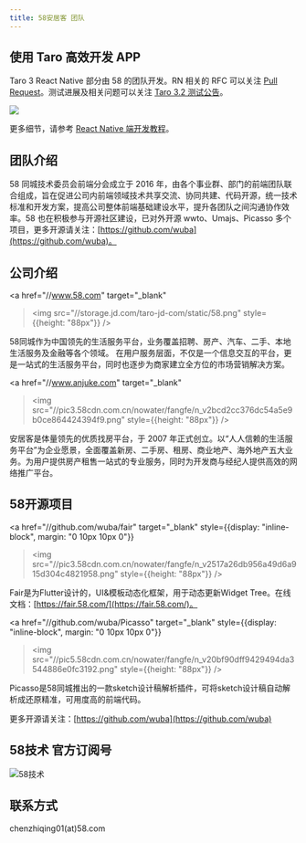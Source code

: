 ```yaml
---
title: 58安居客 团队
---
```


## 使用 Taro 高效开发 APP

Taro 3 React Native 部分由 58 的团队开发。RN 相关的 RFC 可以关注 [Pull Request](https://github.com/NervJS/taro-rfcs/pull/8)。测试进展及相关问题可以关注 [Taro 3.2 测试公告](https://github.com/NervJS/taro/issues/8180)。

![](https://wos2.58cdn.com.cn/DeFazYxWvDti/frsupload/d84aad22aa5b1f140b9b186858c3bf81_7la5x-fcodr.gif)

更多细节，请参考 [React Native 端开发教程](../react-native)。

## 团队介绍

58 同城技术委员会前端分会成立于 2016 年，由各个事业群、部门的前端团队联合组成，旨在促进公司内前端领域技术共享交流、协同共建、代码开源，统一技术标准和开发方案，提高公司整体前端基础建设水平，提升各团队之间沟通协作效率。58 也在积极参与开源社区建设，已对外开源 wwto、Umajs、Picasso 多个项目，更多开源请关注：[https://github.com/wuba](https://github.com/wuba)。

## 公司介绍

<a
  href="//www.58.com"
  target="_blank"
  ><img src="//storage.jd.com/taro-jd-com/static/58.png" style={{height: "88px"}}
/></a>

58同城作为中国领先的生活服务平台，业务覆盖招聘、房产、汽车、二手、本地生活服务及金融等各个领域。
在用户服务层面，不仅是一个信息交互的平台，更是一站式的生活服务平台，同时也逐步为商家建立全方位的市场营销解决方案。

<a
  href="//www.anjuke.com"
  target="_blank"
  ><img src="//pic3.58cdn.com.cn/nowater/fangfe/n_v2bcd2cc376dc54a5e9b0ce864424394f9.png" style={{height: "88px"}}
/></a>

安居客是体量领先的优质找房平台，于 2007 年正式创立。以“人人信赖的生活服务平台”为企业愿景，全面覆盖新房、二手房、租房、商业地产、海外地产五大业务。为用户提供房产租售一站式的专业服务，同时为开发商与经纪人提供高效的网络推广平台。

## 58开源项目
<a
  href="//github.com/wuba/fair"
  target="_blank"
  style={{display: "inline-block", margin: "0 10px 10px 0"}}
  ><img src="//pic3.58cdn.com.cn/nowater/fangfe/n_v2517a26db956a49d6a915d304c4821958.png" style={{height: "88px"}}
/></a>

Fair是为Flutter设计的，UI&模板动态化框架，用于动态更新Widget Tree。在线文档：[https://fair.58.com/](https://fair.58.com/)。

<a
  href="//github.com/wuba/Picasso"
  target="_blank"
  style={{display: "inline-block", margin: "0 10px 10px 0"}}
  ><img src="//pic5.58cdn.com.cn/nowater/fangfe/n_v20bf90dff9429494da3544886e0fc3192.png" style={{height: "88px"}}
/></a>

Picasso是58同城推出的一款sketch设计稿解析插件，可将sketch设计稿自动解析成还原精准，可用度高的前端代码。

更多开源请关注：[https://github.com/wuba](https://github.com/wuba)

## 58技术 官方订阅号

![58技术](https://pic3.58cdn.com.cn/nowater/fangfe/n_v2ebcfb754ae6b48b788a73b8e5743d0bb.jpg)

## 联系方式

chenzhiqing01(at)58.com
